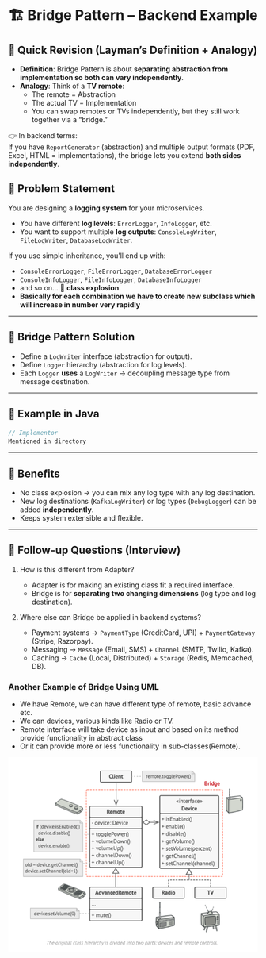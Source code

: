 # 🏗 Bridge Pattern – Backend Example

## 📝 Quick Revision (Layman’s Definition + Analogy)

- **Definition**: Bridge Pattern is about **separating abstraction from implementation so both can vary independently**.
- **Analogy**: Think of a **TV remote**:
   - The remote = Abstraction
   - The actual TV = Implementation
   - You can swap remotes or TVs independently, but they still work together via a “bridge.”

👉 In backend terms:  
If you have `ReportGenerator` (abstraction) and multiple output formats (PDF, Excel, HTML = implementations), the bridge lets you extend **both sides independently**.

## 🔹 Problem Statement  
You are designing a **logging system** for your microservices.  

- You have different **log levels**: `ErrorLogger`, `InfoLogger`, etc.  
- You want to support multiple **log outputs**: `ConsoleLogWriter`, `FileLogWriter`, `DatabaseLogWriter`.  

If you use simple inheritance, you’ll end up with:  
- `ConsoleErrorLogger`, `FileErrorLogger`, `DatabaseErrorLogger`  
- `ConsoleInfoLogger`, `FileInfoLogger`, `DatabaseInfoLogger`  
- and so on… 🚨 **class explosion**.  
- **Basically for each combination we have to create new subclass which will increase in number very rapidly**

---

## 🔹 Bridge Pattern Solution  
- Define a `LogWriter` interface (abstraction for output).  
- Define `Logger` hierarchy (abstraction for log levels).  
- Each `Logger` **uses** a `LogWriter` → decoupling message type from message destination.  

---

## 🔹 Example in Java  

```java
// Implementor
Mentioned in directory 
```

---

## 🔹 Benefits
- No class explosion → you can mix any log type with any log destination.  
- New log destinations (`KafkaLogWriter`) or log types (`DebugLogger`) can be added **independently**.  
- Keeps system extensible and flexible.  

---

## 🔹 Follow-up Questions (Interview)
1. How is this different from Adapter?  
   - Adapter is for making an existing class fit a required interface.  
   - Bridge is for **separating two changing dimensions** (log type and log destination).  

2. Where else can Bridge be applied in backend systems?  
   - Payment systems → `PaymentType` (CreditCard, UPI) + `PaymentGateway` (Stripe, Razorpay).  
   - Messaging → `Message` (Email, SMS) + `Channel` (SMTP, Twilio, Kafka).  
   - Caching → `Cache` (Local, Distributed) + `Storage` (Redis, Memcached, DB).  


### Another Example of Bridge Using UML

* We have Remote, we can have different type of remote, basic advance etc.
* We can devices, various kinds like Radio or TV.
* Remote interface will take device as input and based on its method provide functionality in abstract class
* Or it can provide more or less functionality in sub-classes(Remote).

![Alt text](/src/main/java/org/learn/design_patterns/structural/bridge/BridgeExample.png)